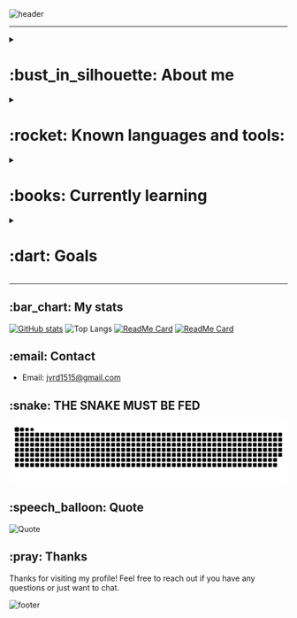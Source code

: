 <img src="https://capsule-render.vercel.app/api?type=waving&height=150&color=gradient&text=Welcome%20👋&section=header&reversal=false&textBg=false&fontColor=ffff&fontAlignY=30" alt="header"/>

---

<details closed>
<summary><h1> :bust_in_silhouette: About me </h1></summary>

<p>
My name is Joao Victor, i'm 17 years old and i'm from Brazil.

- I like to play some games like Minecraft, Terraria, Factorio, Project Zomboid, Hollow Knight, Garry's Mod, and much more.
- My favorite programming language is JS
- My main OS is Linux
  > Specifically Arch Linux ❤️
  </p>
  </details>

<details closed>
<summary><h1> :rocket: Known languages and tools: </h1></summary>

<p>
Languages and tool that i can use
    
- <img src="https://github.com/devicons/devicon/blob/master/icons/javascript/javascript-original.svg" title="Javascript" alt="Javascript" width="30" height="30"/>&nbsp;
- <img src="https://github.com/devicons/devicon/blob/master/icons/html5/html5-original.svg" title="HTML" alt="HTML" width="30" height="30"/>&nbsp;
- <img src="https://github.com/devicons/devicon/blob/master/icons/css3/css3-original.svg" title="CSS" alt="CSS" width="30" height="30"/>&nbsp;
</p>

</details>

<details closed>
<summary><h1>:books: Currently learning</h1></summary>
<p>
Some languages im learning
    
- <img src="https://cdn.jsdelivr.net/gh/devicons/devicon@latest/icons/typescript/typescript-original.svg" width="30"/>
- <img src="https://cdn.jsdelivr.net/gh/devicons/devicon@latest/icons/react/react-original.svg" width="30"/>
- <img src="https://cdn.jsdelivr.net/gh/devicons/devicon@latest/icons/nextjs/nextjs-original.svg" width="30"/>
</p>
</details>
<details closed>
  <summary><h1> :dart: Goals </h1></summary>

  <p>
  My goals as a coder
    
- Learn the most i can possibly learn
- Become an Senior Dev
- Work at a big tech company
  > Or found my own
  </p>
</details>

---

<h2>:bar_chart: My stats</h2>

[![GitHub stats](https://github-readme-stats.vercel.app/api?username=JoaoVictorCoder&show_icons=true&theme=dark&hide=prs)](https://github.com/JoaoVictorCoder/JoaoVictorCoder)
![Top Langs](https://github-readme-stats.vercel.app/api/top-langs/?username=JoaoVictorCoder&layout=compact&theme=dark)
[![ReadMe Card](https://github-readme-stats.vercel.app/api/pin/?username=joaovictorcoder&repo=differ)](https://github.com/madushadhanushka/differ)
[![ReadMe Card](https://github-readme-stats.vercel.app/api/pin/?username=joaovictorcoder&repo=simple-sqlite)](https://github.com/madushadhanushka/simple-sqlite)
<h2> :email: Contact </h2>
<p>
  
- Email: [jvrd1515@gmail.com](mailto:jvrd1515@gmail.com)
</p>

<h2>:snake: THE SNAKE MUST BE FED</h2>

![Snake](https://raw.githubusercontent.com/JoaoVictorCoder/JoaoVictorCoder/output/github-contribution-grid-snake-dark.svg)

<h2>:speech_balloon: Quote</h2>

![Quote](https://github-readme-quotes-bay.vercel.app/quote?theme=dark&animation=default&layout=default&font=default&quoteType=random&bgColor=black&borderColor=white)

<h2>:pray: Thanks</h2>
<p>
Thanks for visiting my profile! Feel free to reach out if you have any questions or just want to chat.
</p>

<img src="https://capsule-render.vercel.app/api?type=waving&height=100&color=gradient&section=footer" alt="footer"/>
